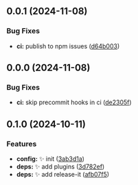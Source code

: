 

## 0.0.1 (2024-11-08)


### Bug Fixes

* **ci:** publish to npm issues ([d64b003](https://github.com/EsmaeelEmadi/ts-exc/commit/d64b003c2106b51bcd81757ccf32af6c5ecf0190))

## 0.0.0 (2024-11-08)


### Bug Fixes

* **ci:** skip precommit hooks in ci ([de2305f](https://github.com/EsmaeelEmadi/ts-exc/commit/de2305fa4f5108317987ac32ab3129d51b4dc343))

## 0.1.0 (2024-10-11)


### Features

* **config:** :sparkles: init ([3ab3d1a](https://github.com/EsmaeelEmadi/ts-exc/commit/3ab3d1a720664a65a23171015fe4be6c8488aeec))
* **deps:** :sparkles: add plugins ([3d782ef](https://github.com/EsmaeelEmadi/ts-exc/commit/3d782ef69b922a8bf3948e86e4923861e6d2a23d))
* **deps:** :sparkles: add release-it ([afb07f5](https://github.com/EsmaeelEmadi/ts-exc/commit/afb07f51975422d2df56fa1897b435d372d43eed))
